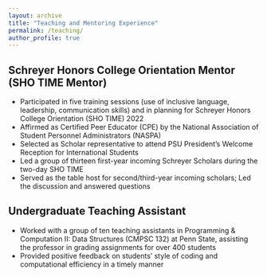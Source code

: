 ```yaml
---
layout: archive
title: "Teaching and Mentoring Experience"
permalink: /teaching/
author_profile: true
---
```


<!-- {% include base_path %}

{% for post in site.teaching reversed %}
  {% include archive-single.html %}
{% endfor %} -->


## Schreyer Honors College Orientation Mentor (SHO TIME Mentor)

- Participated in five training sessions (use of inclusive language, leadership, communication skills) and in planning for Schreyer Honors College Orientation (SHO TIME) 2022
- Affirmed as Certified Peer Educator (CPE) by the National Association of Student Personnel Administrators (NASPA)
- Selected as Scholar representative to attend PSU President’s Welcome Reception for International Students
- Led a group of thirteen first-year incoming Schreyer Scholars during the two-day SHO TIME
- Served as the table host for second/third-year incoming scholars; Led the discussion and answered questions


## Undergraduate Teaching Assistant

- Worked with a group of ten teaching assistants in Programming & Computation II: Data Structures (CMPSC 132) at Penn State, assisting the professor in grading assignments for over 400 students
- Provided positive feedback on students’ style of coding and computational efficiency in a timely manner


